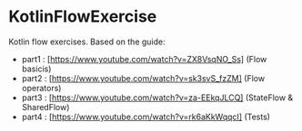 # KotlinFlowExercise
Kotlin flow exercises. Based on the guide:
- part1 : [https://www.youtube.com/watch?v=ZX8VsqNO_Ss] (Flow basicis)
- part2 : [https://www.youtube.com/watch?v=sk3svS_fzZM] (Flow operators)
- part3 : [https://www.youtube.com/watch?v=za-EEkqJLCQ] (StateFlow & SharedFlow)
- part4 : [https://www.youtube.com/watch?v=rk6aKkWqqcI] (Tests)
